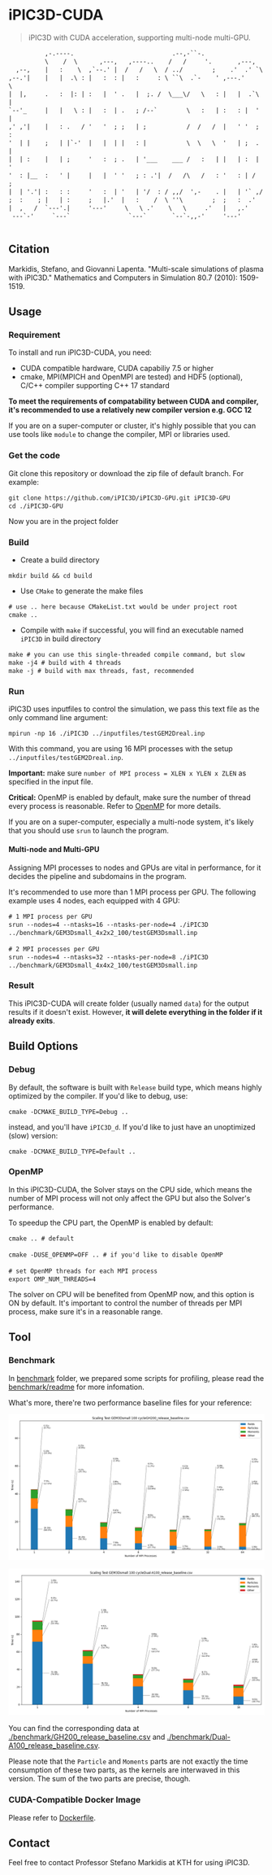 # iPIC3D-CUDA

> iPIC3D with CUDA acceleration, supporting multi-node multi-GPU.
```                                                                       
          ,-.----.                           .--,-``-.                   
          \    /  \      ,---,   ,----..    /   /     '.       ,---,     
  ,--,    |   :    \  ,`--.' |  /   /   \  / ../        ;    .'  .' `\   
,--.'|    |   |  .\ : |   :  : |   :     : \ ``\  .`-    ' ,---.'     \  
|  |,     .   :  |: | :   |  ' .   |  ;. /  \___\/   \   : |   |  .`\  | 
`--'_     |   |   \ : |   :  | .   ; /--`        \   :   | :   : |  '  | 
,' ,'|    |   : .   / '   '  ; ;   | ;           /  /   /  |   ' '  ;  : 
'  | |    ;   | |`-'  |   |  | |   : |           \  \   \  '   | ;  .  | 
|  | :    |   | ;     '   :  ; .   | '___    ___ /   :   | |   | :  |  ' 
'  : |__  :   ' |     |   |  ' '   ; : .'|  /   /\   /   : '   : | /  ;  
|  | '.'| :   : :     '   :  | '   | '/  : / ,,/  ',-    . |   | '` ,/   
;  :    ; |   | :     ;   |.'  |   :    /  \ ''\        ;  ;   :  .'     
|  ,   /  `---'.|     '---'     \   \ .'    \   \     .'   |   ,.'       
 ---`-'     `---`                `---`       `--`-,,-'     '---'         
                                                                         
```

## Citation
Markidis, Stefano, and Giovanni Lapenta. "Multi-scale simulations of plasma with iPIC3D." Mathematics and Computers in Simulation 80.7 (2010): 1509-1519.

## Usage

### Requirement
To install and run iPIC3D-CUDA, you need: 
- CUDA compatible hardware, CUDA capabiliy 7.5 or higher 
- cmake, MPI(MPICH and OpenMPI are tested) and HDF5 (optional), C/C++ compiler supporting C++ 17 standard

**To meet the requirements of compatability between CUDA and compiler, it's recommended to use a relatively new compiler version e.g. GCC 12**

If you are on a super-computer or cluster, it's highly possible that you can use tools like `module` to change the compiler, MPI or libraries used.

### Get the code

Git clone this repository or download the zip file of default branch. For example:

``` shell
git clone https://github.com/iPIC3D/iPIC3D-GPU.git iPIC3D-GPU
cd ./iPIC3D-GPU
```
Now you are in the project folder

### Build

- Create a build directory
``` shell
mkdir build && cd build
```
- Use `CMake` to generate the make files
``` shell
# use .. here because CMakeList.txt would be under project root 
cmake ..
```


- Compile with `make` if successful, you will find an executable named `iPIC3D` in build directory
``` shell
make # you can use this single-threaded compile command, but slow
make -j4 # build with 4 threads
make -j # build with max threads, fast, recommended
```

### Run

iPIC3D uses inputfiles to control the simulation, we pass this text file as the only command line argument:

``` shell
mpirun -np 16 ./iPIC3D ../inputfiles/testGEM2Dreal.inp
```

With this command, you are using 16 MPI processes with the setup `../inputfiles/testGEM2Dreal.inp`.

**Important:** make sure `number of MPI process = XLEN x YLEN x ZLEN` as specified in the input file.

**Critical:** OpenMP is enabled by default, make sure the number of thread every process is reasonable. Refer to [OpenMP](#openmp) for more details.

If you are on a super-computer, especially a multi-node system, it's likely that you should use `srun` to launch the program. 

#### Multi-node and Multi-GPU

Assigning MPI processes to nodes and GPUs are vital in performance, for it decides the pipeline and subdomains in the program.

It's recommended to use more than 1 MPI process per GPU. The following example uses 4 nodes, each equipped with 4 GPU:

``` shell
# 1 MPI process per GPU
srun --nodes=4 --ntasks=16 --ntasks-per-node=4 ./iPIC3D ../benchmark/GEM3Dsmall_4x2x2_100/testGEM3Dsmall.inp 

# 2 MPI processes per GPU
srun --nodes=4 --ntasks=32 --ntasks-per-node=8 ./iPIC3D ../benchmark/GEM3Dsmall_4x4x2_100/testGEM3Dsmall.inp  
```


### Result

This iPIC3D-CUDA will create folder (usually named `data`) for the output results if it doesn't exist. However, **it will delete everything in the folder if it already exits**.


## Build Options

### Debug

By default, the software is built with `Release` build type, which means highly optimized by the compiler. If you'd like to debug, use:

``` shell
cmake -DCMAKE_BUILD_TYPE=Debug ..
```
instead, and you'll have `iPIC3D_d`. If you'd like to just have an unoptimized (slow) version:
``` shell
cmake -DCMAKE_BUILD_TYPE=Default ..
```

### OpenMP

In this iPIC3D-CUDA, the Solver stays on the CPU side, which means the number of MPI process will not only affect the GPU but also the Solver's performance. 

To speedup the CPU part, the OpenMP is enabled by default:
``` shell
cmake .. # default

cmake -DUSE_OPENMP=OFF .. # if you'd like to disable OpenMP

# set OpenMP threads for each MPI process
export OMP_NUM_THREADS=4
```
The solver on CPU will be benefited from OpenMP now, and this option is ON by default. It's important to control the number of threads per MPI process, make sure it's in a reasonable range.

## Tool

### Benchmark
In [benchmark](./benchmark/) folder, we prepared some scripts for profiling, please read the [benchmark/readme](./benchmark/readme.md) for more infomation.

What's more, there're two performance baseline files for your reference:

![GH200](./image/GH200_release_baseline.png)

![dual-A100](./image/dual_A100_release_baseline.png)

You can find the corresponding data at [./benchmark/GH200_release_baseline.csv](./benchmark/GH200_release_baseline.csv) and [./benchmark/Dual-A100_release_baseline.csv](./benchmark/Dual-A100_release_baseline.csv). 

Please note that the `Particle` and `Moments` parts are not exactly the time consumption of these two parts, as the kernels are interwaved in this version. The sum of the two parts are precise, though.

### CUDA-Compatible Docker Image

Please refer to [Dockerfile](./Dockerfile).

## Contact

Feel free to contact Professor Stefano Markidis at KTH for using iPIC3D. 



